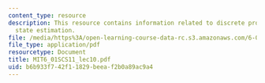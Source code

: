 ```yaml
---
content_type: resource
description: This resource contains information related to discrete probability and
  state estimation.
file: /media/https%3A/open-learning-course-data-rc.s3.amazonaws.com/6-01sc-introduction-to-electrical-engineering-and-computer-science-i-spring-2011/b6b933f742f11829beeaf2b0a89ac9a4_MIT6_01SCS11_lec10.pdf
file_type: application/pdf
resourcetype: Document
title: MIT6_01SCS11_lec10.pdf
uid: b6b933f7-42f1-1829-beea-f2b0a89ac9a4
---
```

